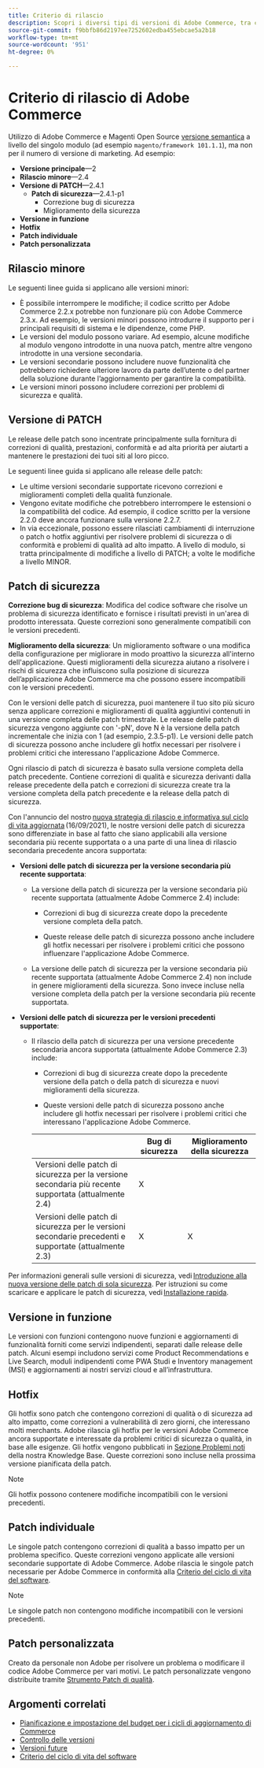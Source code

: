```yaml
---
title: Criterio di rilascio
description: Scopri i diversi tipi di versioni di Adobe Commerce, tra cui secondarie, patch, patch di sicurezza, funzionalità, hotfix, singole patch e patch personalizzate.
source-git-commit: f9bbfb86d2197ee7252602edba455ebcae5a2b18
workflow-type: tm+mt
source-wordcount: '951'
ht-degree: 0%

---
```



# Criterio di rilascio di Adobe Commerce

Utilizzo di Adobe Commerce e Magenti Open Source [versione semantica](https://semver.org/) a livello del singolo modulo (ad esempio `magento/framework 101.1.1`), ma non per il numero di versione di marketing. Ad esempio:

- **Versione principale**—2
- **Rilascio minore**—2.4
- **Versione di PATCH**—2.4.1
   - **Patch di sicurezza**—2.4.1-p1
      - Correzione bug di sicurezza
      - Miglioramento della sicurezza
- **Versione in funzione**
- **Hotfix**
- **Patch individuale**
- **Patch personalizzata**

## Rilascio minore

Le seguenti linee guida si applicano alle versioni minori:

- È possibile interrompere le modifiche; il codice scritto per Adobe Commerce 2.2.x potrebbe non funzionare più con Adobe Commerce 2.3.x. Ad esempio, le versioni minori possono introdurre il supporto per i principali requisiti di sistema e le dipendenze, come PHP.
- Le versioni del modulo possono variare. Ad esempio, alcune modifiche al modulo vengono introdotte in una nuova patch, mentre altre vengono introdotte in una versione secondaria.
- Le versioni secondarie possono includere nuove funzionalità che potrebbero richiedere ulteriore lavoro da parte dell’utente o del partner della soluzione durante l’aggiornamento per garantire la compatibilità.
- Le versioni minori possono includere correzioni per problemi di sicurezza e qualità.

## Versione di PATCH

Le release delle patch sono incentrate principalmente sulla fornitura di correzioni di qualità, prestazioni, conformità e ad alta priorità per aiutarti a mantenere le prestazioni dei tuoi siti al loro picco.

Le seguenti linee guida si applicano alle release delle patch:

- Le ultime versioni secondarie supportate ricevono correzioni e miglioramenti completi della qualità funzionale.
- Vengono evitate modifiche che potrebbero interrompere le estensioni o la compatibilità del codice. Ad esempio, il codice scritto per la versione 2.2.0 deve ancora funzionare sulla versione 2.2.7.
- In via eccezionale, possono essere rilasciati cambiamenti di interruzione o patch o hotfix aggiuntivi per risolvere problemi di sicurezza o di conformità e problemi di qualità ad alto impatto. A livello di modulo, si tratta principalmente di modifiche a livello di PATCH; a volte le modifiche a livello MINOR.

## Patch di sicurezza

**Correzione bug di sicurezza**: Modifica del codice software che risolve un problema di sicurezza identificato e fornisce i risultati previsti in un&#39;area di prodotto interessata. Queste correzioni sono generalmente compatibili con le versioni precedenti.

**Miglioramento della sicurezza**: Un miglioramento software o una modifica della configurazione per migliorare in modo proattivo la sicurezza all&#39;interno dell&#39;applicazione. Questi miglioramenti della sicurezza aiutano a risolvere i rischi di sicurezza che influiscono sulla posizione di sicurezza dell’applicazione Adobe Commerce ma che possono essere incompatibili con le versioni precedenti.

Con le versioni delle patch di sicurezza, puoi mantenere il tuo sito più sicuro senza applicare correzioni e miglioramenti di qualità aggiuntivi contenuti in una versione completa delle patch trimestrale. Le release delle patch di sicurezza vengono aggiunte con &#39;-pN&#39;, dove N è la versione della patch incrementale che inizia con 1 (ad esempio, 2.3.5-p1). Le versioni delle patch di sicurezza possono anche includere gli hotfix necessari per risolvere i problemi critici che interessano l&#39;applicazione Adobe Commerce.

Ogni rilascio di patch di sicurezza è basato sulla versione completa della patch precedente. Contiene correzioni di qualità e sicurezza derivanti dalla release precedente della patch e correzioni di sicurezza create tra la versione completa della patch precedente e la release della patch di sicurezza.

Con l&#39;annuncio del nostro [nuova strategia di rilascio e informativa sul ciclo di vita aggiornata](https://business.adobe.com/blog/how-to/accelerating-innovation-through-simplified-release-strategy) (16/09/2021), le nostre versioni delle patch di sicurezza sono differenziate in base al fatto che siano applicabili alla versione secondaria più recente supportata o a una parte di una linea di rilascio secondaria precedente ancora supportata:

- **Versioni delle patch di sicurezza per la versione secondaria più recente supportata**:

   - La versione della patch di sicurezza per la versione secondaria più recente supportata (attualmente Adobe Commerce 2.4) include:

      - Correzioni di bug di sicurezza create dopo la precedente versione completa della patch.

      - Queste release delle patch di sicurezza possono anche includere gli hotfix necessari per risolvere i problemi critici che possono influenzare l&#39;applicazione Adobe Commerce.
   - La versione delle patch di sicurezza per la versione secondaria più recente supportata (attualmente Adobe Commerce 2.4) non include in genere miglioramenti della sicurezza. Sono invece incluse nella versione completa della patch per la versione secondaria più recente supportata.


- **Versioni delle patch di sicurezza per le versioni precedenti supportate**:

   - Il rilascio della patch di sicurezza per una versione precedente secondaria ancora supportata (attualmente Adobe Commerce 2.3) include:

      - Correzioni di bug di sicurezza create dopo la precedente versione della patch o della patch di sicurezza e nuovi miglioramenti della sicurezza.

      - Queste versioni delle patch di sicurezza possono anche includere gli hotfix necessari per risolvere i problemi critici che interessano l&#39;applicazione Adobe Commerce.

      |  | Bug di sicurezza | Miglioramento della sicurezza |
      |--------------------------------------------------------------------------------|--------------|----------------------|
      | Versioni delle patch di sicurezza per la versione secondaria più recente supportata (attualmente 2.4) | X |  |
      | Versioni delle patch di sicurezza per le versioni secondarie precedenti e supportate (attualmente 2.3) | X | X |


Per informazioni generali sulle versioni di sicurezza, vedi [Introduzione alla nuova versione delle patch di sola sicurezza](https://community.magento.com:443/t5/Magento-DevBlog/Introducing-the-New-Security-Patch-Release/ba-p/141287). Per istruzioni su come scaricare e applicare le patch di sicurezza, vedi [Installazione rapida](../installation/composer.md).

## Versione in funzione

Le versioni con funzioni contengono nuove funzioni e aggiornamenti di funzionalità forniti come servizi indipendenti, separati dalle release delle patch. Alcuni esempi includono servizi come Product Recommendations e Live Search, moduli indipendenti come PWA Studi e Inventory management (MSI) e aggiornamenti ai nostri servizi cloud e all’infrastruttura.

## Hotfix

Gli hotfix sono patch che contengono correzioni di qualità o di sicurezza ad alto impatto, come correzioni a vulnerabilità di zero giorni, che interessano molti merchants. Adobe rilascia gli hotfix per le versioni Adobe Commerce ancora supportate e interessate da problemi critici di sicurezza o qualità, in base alle esigenze. Gli hotfix vengono pubblicati in [Sezione Problemi noti](https://support.magento.com/hc/en-us/sections/360003869892-Known-issues-patches-attached-) della nostra Knowledge Base. Queste correzioni sono incluse nella prossima versione pianificata della patch.

>[!NOTE]
>
>Gli hotfix possono contenere modifiche incompatibili con le versioni precedenti.

## Patch individuale

Le singole patch contengono correzioni di qualità a basso impatto per un problema specifico. Queste correzioni vengono applicate alle versioni secondarie supportate di Adobe Commerce. Adobe rilascia le singole patch necessarie per Adobe Commerce in conformità alla [Criterio del ciclo di vita del software](https://www.adobe.com/content/dam/cc/en/legal/terms/enterprise/pdfs/Adobe-Commerce-Software-Lifecycle-Policy.pdf).

>[!NOTE]
>
>Le singole patch non contengono modifiche incompatibili con le versioni precedenti.

## Patch personalizzata

Creato da personale non Adobe per risolvere un problema o modificare il codice Adobe Commerce per vari motivi. Le patch personalizzate vengono distribuite tramite [Strumento Patch di qualità](https://experienceleague.adobe.com/docs/commerce-operations/tools/quality-patches-tool/usage.html).

## Argomenti correlati

- [Pianificazione e impostazione del budget per i cicli di aggiornamento di Commerce](https://magento.com/sites/default/files8/2019-08/Magento-Release-Cycle-Infosheet_Aug_2019.pdf)
- [Controllo delle versioni](https://developer.adobe.com/commerce/php/development/versioning/)
- [Versioni future](schedule.md)
- [Criterio del ciclo di vita del software](https://www.adobe.com/content/dam/cc/en/legal/terms/enterprise/pdfs/Adobe-Commerce-Software-Lifecycle-Policy.pdf)
